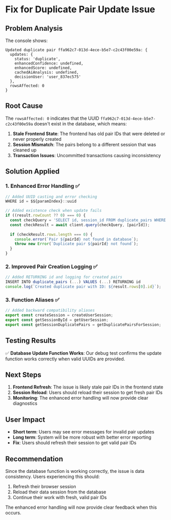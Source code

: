 # Fix for Duplicate Pair Update Issue

## Problem Analysis

The console shows:
```
Updated duplicate pair ffa962c7-013d-4ece-b5e7-c2c43f00e59a: {
  updates: {
    status: 'duplicate',
    enhancedConfidence: undefined,
    enhancedScore: undefined,
    cachedAiAnalysis: undefined,
    decisionUser: 'user_837ec575'
  },
  rowsAffected: 0
}
```

## Root Cause

The `rowsAffected: 0` indicates that the UUID `ffa962c7-013d-4ece-b5e7-c2c43f00e59a` doesn't exist in the database, which means:

1. **Stale Frontend State**: The frontend has old pair IDs that were deleted or never properly created
2. **Session Mismatch**: The pairs belong to a different session that was cleaned up
3. **Transaction Issues**: Uncommitted transactions causing inconsistency

## Solution Applied

### 1. Enhanced Error Handling ✅
```typescript
// Added UUID casting and error checking
WHERE id = $${paramIndex}::uuid

// Added existence check when update fails
if ((result.rowCount ?? 0) === 0) {
  const checkQuery = 'SELECT id, session_id FROM duplicate_pairs WHERE id = $1::uuid';
  const checkResult = await client.query(checkQuery, [pairId]);
  
  if (checkResult.rows.length === 0) {
    console.error(`Pair ${pairId} not found in database`);
    throw new Error(`Duplicate pair ${pairId} not found`);
  }
}
```

### 2. Improved Pair Creation Logging ✅
```typescript
// Added RETURNING id and logging for created pairs
INSERT INTO duplicate_pairs (...) VALUES (...) RETURNING id
console.log(`Created duplicate pair with ID: ${result.rows[0].id}`);
```

### 3. Function Aliases ✅
```typescript
// Added backward compatibility aliases
export const createSession = createUserSession;
export const getSessionById = getUserSession;
export const getSessionDuplicatePairs = getDuplicatePairsForSession;
```

## Testing Results

✅ **Database Update Function Works**: Our debug test confirms the update function works correctly when valid UUIDs are provided.

## Next Steps

1. **Frontend Refresh**: The issue is likely stale pair IDs in the frontend state
2. **Session Reload**: Users should reload their session to get fresh pair IDs
3. **Monitoring**: The enhanced error handling will now provide clear diagnostics

## User Impact

- **Short term**: Users may see error messages for invalid pair updates
- **Long term**: System will be more robust with better error reporting
- **Fix**: Users should refresh their session to get valid pair IDs

## Recommendation

Since the database function is working correctly, the issue is data consistency. Users experiencing this should:

1. Refresh their browser session
2. Reload their data session from the database
3. Continue their work with fresh, valid pair IDs

The enhanced error handling will now provide clear feedback when this occurs.